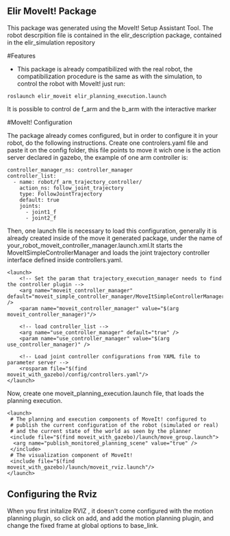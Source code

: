 ## Elir MoveIt! Package
This package was generated using the MoveIt! Setup Assistant Tool.
The robot descrpition file is contained in the elir_description package,
contained in the elir_simulation repository

#Features
* This package is already compatibilized with the real robot, the compatibilization procedure is the same as with the simulation, to control the robot with
MoveIt! just run:
```
roslaunch elir_moveit elir_planning_execution.launch
```
It is possible to control de f_arm and the b_arm with the interactive marker

#MoveIt! Configuration

The package already comes configured, but in order to configure it in your robot, do the following instructions.
Create one controlers.yaml file and paste it on the config folder, this file points to move it wich one is the action server declared in gazebo, the example of one arm controller is:
```
controller_manager_ns: controller_manager
controller_list:
  - name: robot/f_arm_trajectory_controller/
    action_ns: follow_joint_trajectory
    type: FollowJointTrajectory
    default: true
    joints:
      - joint1_f
      - joint2_f

```
Then, one launch file is necessary to load this configuration, generally it is already created inside of the move it generated package, under the name of your_robot_moveit_controller_manager.launch.xml.It starts the MoveItSimpleControllerManager and loads the joint trajectory controller interface defined inside controllers.yaml.

```
<launch>
	<!-- Set the param that trajectory_execution_manager needs to find the controller plugin -->
	<arg name="moveit_controller_manager" default="moveit_simple_controller_manager/MoveItSimpleControllerManager" />
	<param name="moveit_controller_manager" value="$(arg moveit_controller_manager)"/>

	<!-- load controller_list -->
	<arg name="use_controller_manager" default="true" />
	<param name="use_controller_manager" value="$(arg use_controller_manager)" />

	<!-- Load joint controller configurations from YAML file to parameter server -->
	<rosparam file="$(find moveit_with_gazebo)/config/controllers.yaml"/>
</launch>
```

Now, create one moveit_planning_execution.launch file, that loads the planning execution.

```
<launch>
 # The planning and execution components of MoveIt! configured to 
 # publish the current configuration of the robot (simulated or real)
 # and the current state of the world as seen by the planner
 <include file="$(find moveit_with_gazebo)/launch/move_group.launch">
  <arg name="publish_monitored_planning_scene" value="true" />
 </include>
 # The visualization component of MoveIt!
 <include file="$(find moveit_with_gazebo)/launch/moveit_rviz.launch"/>
</launch>
```
## Configuring the Rviz
When you first initalize RVIZ , it doesn't come configured with the motion planning plugin, so click on add, and add the motion planning plugin,
and change the fixed frame at global options to base_link.